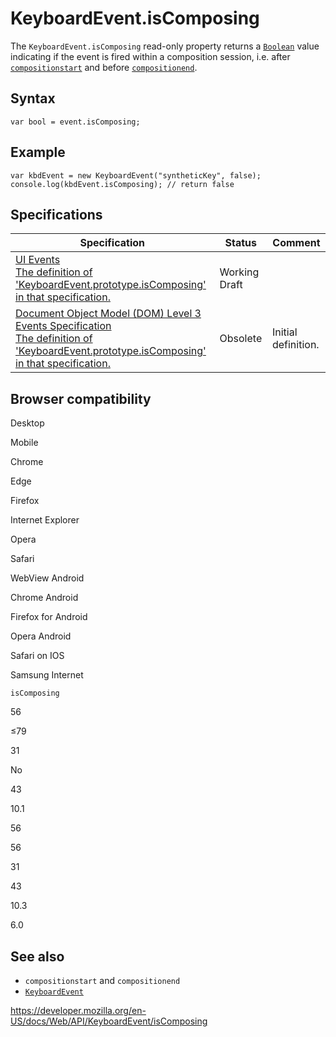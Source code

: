 KeyboardEvent.isComposing
=========================

The `KeyboardEvent.isComposing` read-only property returns a [`Boolean`](https://developer.mozilla.org/en-US/docs/Web/JavaScript/Reference/Global_Objects/Boolean) value indicating if the event is fired within a composition session, i.e. after [`compositionstart`](../element/compositionstart_event) and before [`compositionend`](../element/compositionend_event).

Syntax
------

    var bool = event.isComposing;

Example
-------

    var kbdEvent = new KeyboardEvent("syntheticKey", false);
    console.log(kbdEvent.isComposing); // return false

Specifications
--------------

<table><thead><tr class="header"><th>Specification</th><th>Status</th><th>Comment</th></tr></thead><tbody><tr class="odd"><td><a href="https://w3c.github.io/uievents/#dom-keyboardevent-iscomposing">UI Events<br />
<span class="small">The definition of 'KeyboardEvent.prototype.isComposing' in that specification.</span></a></td><td><span class="spec-wd">Working Draft</span></td><td></td></tr><tr class="even"><td><a href="https://www.w3.org/TR/2014/WD-DOM-Level-3-Events-20140925/#widl-KeyboardEvent-isComposing">Document Object Model (DOM) Level 3 Events Specification<br />
<span class="small">The definition of 'KeyboardEvent.prototype.isComposing' in that specification.</span></a></td><td><span class="spec-obsolete">Obsolete</span></td><td>Initial definition.</td></tr></tbody></table>

Browser compatibility
---------------------

Desktop

Mobile

Chrome

Edge

Firefox

Internet Explorer

Opera

Safari

WebView Android

Chrome Android

Firefox for Android

Opera Android

Safari on IOS

Samsung Internet

`isComposing`

56

≤79

31

No

43

10.1

56

56

31

43

10.3

6.0

See also
--------

-   `compositionstart` and `compositionend`
-   [`KeyboardEvent`](../keyboardevent)

<a href="https://developer.mozilla.org/en-US/docs/Web/API/KeyboardEvent/isComposing" class="_attribution-link">https://developer.mozilla.org/en-US/docs/Web/API/KeyboardEvent/isComposing</a>
